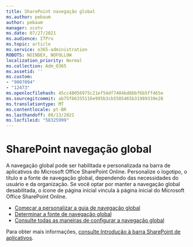 ```yaml
---
title: SharePoint navegação global
ms.author: pebaum
author: pebaum
manager: scotv
ms.date: 07/27/2021
ms.audience: ITPro
ms.topic: article
ms.service: o365-administration
ROBOTS: NOINDEX, NOFOLLOW
localization_priority: Normal
ms.collection: Adm_O365
ms.assetid: ''
ms.custom:
- "9007094"
- "12473"
ms.openlocfilehash: 45cc48056975c21ef54df7404bd8bbf6b5ff465e
ms.sourcegitcommit: ab75f66355116e995b3cb5505465b31989339e28
ms.translationtype: MT
ms.contentlocale: pt-BR
ms.lasthandoff: 08/13/2021
ms.locfileid: "58325999"
---
```

# <a name="sharepoint-global-navigation"></a>SharePoint navegação global

A navegação global pode ser habilitada e personalizada na barra de aplicativos do Microsoft Office SharePoint Online. Personalize o logotipo, o título e a fonte de navegação global, dependendo das necessidades do usuário e da organização. Se você optar por manter a navegação global desabilitada, o ícone de página inicial vincula à página inicial do Microsoft Office SharePoint Online.

- [Começar a personalizar a guia de navegação global](https://docs.microsoft.com/SharePoint/sharepoint-app-bar?WT.mc_id=365AdminCSH_SupportCentral#get-started-customizing-the-global-navigation-tab)
- [Determinar a fonte de navegação global](https://docs.microsoft.com/SharePoint/sharepoint-app-bar?WT.mc_id=365AdminCSH_SupportCentral#determine-the-global-navigation-source-depending-on-your-home-sites-configuration)
- [Consulte todas as maneiras de configurar a navegação global](https://docs.microsoft.com/SharePoint/sharepoint-app-bar?WT.mc_id=365AdminCSH_SupportCentral#see-all-the-different-ways-you-can-set-up-global-navigation)

Para obter mais informações, [consulte Introdução à barra SharePoint de aplicativos](https://docs.microsoft.com/sharepoint/sharepoint-app-bar). 

